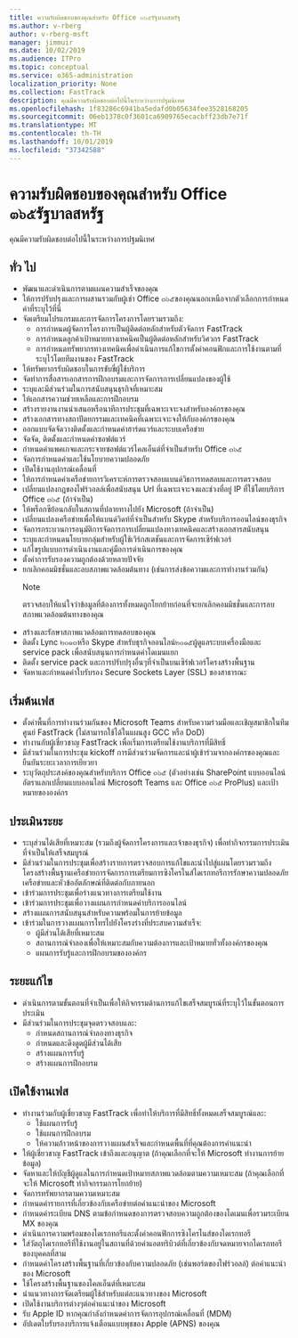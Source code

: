```yaml
---
title: ความรับผิดชอบของคุณสำหรับ Office ๓๖๕รัฐบาลสหรัฐ
ms.author: v-rberg
author: v-rberg-msft
manager: jimmuir
ms.date: 10/02/2019
ms.audience: ITPro
ms.topic: conceptual
ms.service: o365-administration
localization_priority: None
ms.collection: FastTrack
description: คุณมีความรับผิดชอบต่อไปนี้ในระหว่างการปฐมนิเทศ
ms.openlocfilehash: 1f83286c6941ba5edafd0b05634fee3528168205
ms.sourcegitcommit: 06eb1378c0f3601ca6909765ecacbff23db7e71f
ms.translationtype: MT
ms.contentlocale: th-TH
ms.lasthandoff: 10/01/2019
ms.locfileid: "37342588"
---
```

# <a name="your-responsibilities-for-office-365-us-government"></a>ความรับผิดชอบของคุณสำหรับ Office ๓๖๕รัฐบาลสหรัฐ

คุณมีความรับผิดชอบต่อไปนี้ในระหว่างการปฐมนิเทศ
  
## <a name="general"></a>ทั่ว ไป

- พัฒนาและดำเนินการตามแผนความสำเร็จของคุณ   
- ให้การปรับปรุงและการผสานรวมกับผู้เช่า Office ๓๖๕ของคุณนอกเหนือจากตัวเลือกการกำหนดค่าที่ระบุไว้ที่นี่    
- จัดเตรียมโปรแกรมและการจัดการโครงการโดยรวมรวมถึง:     
  - การกำหนดผู้จัดการโครงการเป็นผู้ติดต่อหลักสำหรับตัวจัดการ FastTrack   
  - การกำหนดลูกค้าเป้าหมายทางเทคนิคเป็นผู้ติดต่อหลักสำหรับวิศวกร FastTrack  
  - การกำหนดทรัพยากรทางเทคนิคเพื่อดำเนินการแก้ไขการตั้งค่าคอนฟิกและการใช้งานตามที่ระบุไว้โดยทีมงานของ FastTrack   
- ให้ทรัพยากรรับผิดชอบในการขับขี่ผู้ใช้บริการ    
- จัดทำการสื่อสารเอกสารการฝึกอบรมและการจัดการการเปลี่ยนแปลงของผู้ใช้    
- ระบุและมีส่วนร่วมในการสนับสนุนธุรกิจที่เหมาะสม     
- ให้เอกสารความช่วยเหลือและการฝึกอบรม     
- สร้างรายงานงานนำเสนอหรือนาทีการประชุมที่เฉพาะเจาะจงสำหรับองค์กรของคุณ     
- สร้างเอกสารทางสถาปัตยกรรมและเทคนิคที่เฉพาะเจาะจงให้กับองค์กรของคุณ     
- ออกแบบจัดจัดวางติดตั้งและกำหนดค่าฮาร์ดแวร์และระบบเครือข่าย    
- จัดจัด, ติดตั้งและกำหนดค่าซอฟต์แวร์     
- กำหนดค่าแพคเกจและกระจายซอฟต์แวร์ไคลเอ็นต์ที่จำเป็นสำหรับ Office ๓๖๕    
- จัดการกำหนดค่าและใช้นโยบายความปลอดภัย    
- เปิดใช้งานอุปกรณ์เคลื่อนที่    
- ให้การกำหนดค่าเครือข่ายการวิเคราะห์การตรวจสอบแบนด์วิธการทดสอบและการตรวจสอบ 
- เปลี่ยนแปลงกฎของไฟร์วอลล์เพื่อสนับสนุน Url ที่เฉพาะเจาะจงและช่วงที่อยู่ IP ที่ใช้โดยบริการ Office ๓๖๕ (ถ้าจำเป็น)
- ให้พร็อกซีย้อนกลับในสถานที่ปลายทางไปยัง Microsoft (ถ้าจำเป็น)     
- เปลี่ยนแปลงเครือข่ายเพื่อให้แบนด์วิดท์ที่จำเป็นสำหรับ Skype สำหรับบริการออนไลน์ของธุรกิจ   
- จัดการกระบวนการอนุมัติการจัดการการเปลี่ยนแปลงทางเทคนิคและสร้างเอกสารสนับสนุน    
- ระบุและกำหนดนโยบายกลุ่มสำหรับผู้ใช้เวิร์กสเตชันและการจัดการเซิร์ฟเวอร์    
- แก้ไขรูปแบบการดำเนินงานและคู่มือการดำเนินการของคุณ   
- ตั้งค่าการรับรองความถูกต้องด้วยหลายปัจจัย   
- ยกเลิกคอมมิชชั่นและลบสภาพแวดล้อมต้นทาง (เช่นการส่งข้อความและการทำงานร่วมกัน) 
    > [!NOTE]
    > ตรวจสอบให้แน่ใจว่าข้อมูลที่ต้องการทั้งหมดถูกโยกย้ายก่อนที่จะยกเลิกคอมมิชชั่นและการลบสภาพแวดล้อมต้นทางของคุณ   
- สร้างและรักษาสภาพแวดล้อมการทดสอบของคุณ  
- ติดตั้ง Lync ๒๐๑๓หรือ Skype สำหรับธุรกิจออนไลน์๒๐๑๕ผู้ดูแลระบบเครื่องมือและ service pack เพื่อสนับสนุนการกำหนดค่าโดเมนแยก    
- ติดตั้ง service pack และการปรับปรุงอื่นๆที่จำเป็นบนเซิร์ฟเวอร์โครงสร้างพื้นฐาน     
- จัดหาและกำหนดค่าใบรับรอง Secure Sockets Layer (SSL) ของสาธารณะ 
    
## <a name="initiate-phase"></a>เริ่มต้นเฟส

- ตั้งค่าพื้นที่การทำงานร่วมกันของ Microsoft Teams สำหรับความร่วมมือและเชิญสมาชิกในทีมศูนย์ FastTrack (ไม่สามารถใช้ได้ในแผนสูง GCC หรือ DoD)   
- ทำงานกับผู้เชี่ยวชาญ FastTrack เพื่อเริ่มการเตรียมใช้งานบริการที่มีสิทธิ์    
- มีส่วนร่วมในการประชุม kickoff การมีส่วนร่วมจัดการและนำผู้เข้าร่วมจากองค์กรของคุณและยืนยันระยะเวลาการเยียวยา    
- ระบุวัตถุประสงค์ของคุณสำหรับบริการ Office ๓๖๕ (ตัวอย่างเช่น SharePoint แบบออนไลน์อัตราแลกเปลี่ยนแบบออนไลน์ Microsoft Teams และ Office ๓๖๕ ProPlus) และเป้าหมายขององค์กร
    
## <a name="assess-phase"></a>ประเมินระยะ

- ระบุส่วนได้เสียที่เหมาะสม (รวมถึงผู้จัดการโครงการและเจ้าของธุรกิจ) เพื่อทำกิจกรรมการประเมินที่จำเป็นให้เสร็จสมบูรณ์    
- มีส่วนร่วมในการประชุมเพื่อสร้างรายการตรวจสอบการแก้ไขและนำไปสู่แผนโดยรวมรวมถึงโครงสร้างพื้นฐานเครือข่ายการจัดการการเตรียมการซิงโครไนส์ไดเรกทอรีการรักษาความปลอดภัยเครือข่ายและหัวข้ออัตลักษณ์ที่ติดต่อกับภายนอก 
- เข้าร่วมการประชุมเพื่อร่างแนวทางการเตรียมใช้งาน     
- เข้าร่วมการประชุมเพื่อวางแผนการกำหนดค่าบริการออนไลน์    
- สร้างแผนการสนับสนุนสำหรับความพร้อมในการย้ายข้อมูล    
- เข้าร่วมในการวางแผนการโทรไปยังโครงร่างที่ประสบความสำเร็จ:   
  - ผู้มีส่วนได้เสียที่เหมาะสม   
  - สถานการณ์จำลองเพื่อให้เหมาะสมกับความต้องการและเป้าหมายทั่วทั้งองค์กรของคุณ   
  - แผนการรับรู้และการฝึกอบรมขององค์กร
    
## <a name="remediate-phase"></a>ระยะแก้ไข

- ดำเนินการตามขั้นตอนที่จำเป็นเพื่อให้กิจกรรมด้านการแก้ไขเสร็จสมบูรณ์ที่ระบุไว้ในขั้นตอนการประเมิน  
- มีส่วนร่วมในการประชุมจุดตรวจสอบและ:   
  - กำหนดสถานการณ์จำลองทางธุรกิจ  
  - กำหนดและดึงดูดผู้มีส่วนได้เสีย  
  - สร้างแผนการรับรู้ 
  - สร้างแผนการฝึกอบรม
    
## <a name="enable-phase"></a>เปิดใช้งานเฟส

- ทำงานร่วมกับผู้เชี่ยวชาญ FastTrack เพื่อทำให้บริการที่มีสิทธิ์ทั้งหมดเสร็จสมบูรณ์และ:  
  - ใช้แผนการรับรู้   
  - ใช้แผนการฝึกอบรม   
  - ให้ความก้าวหน้าของการวางแผนสำเร็จและกำหนดพื้นที่ที่คุณต้องการคำแนะนำ  
- ให้ผู้เชี่ยวชาญ FastTrack เข้าถึงและอนุญาต (ถ้าคุณเลือกที่จะให้ Microsoft ทำงานการย้ายข้อมูล)   
- จัดหาและให้บัญชีผู้ดูแลในการกำหนดเป้าหมายสภาพแวดล้อมตามความเหมาะสม (ถ้าคุณเลือกที่จะให้ Microsoft ทำกิจกรรมการโยกย้าย)    
- จัดการทรัพยากรตามความเหมาะสม     
- กำหนดค่ารายการที่เกี่ยวข้องกับเครือข่ายต่อคำแนะนำของ Microsoft    
- กำหนดค่าระเบียน DNS ตามข้อกำหนดของการตรวจสอบความถูกต้องของโดเมนเพื่อรวมระเบียน MX ของคุณ    
- ดำเนินการความพร้อมของไดเรกทอรีและตั้งค่าคอนฟิกการซิงโครไนส์ของไดเรกทอรี   
- ใส่วัตถุไดเรกทอรีที่ใช้งานอยู่ในสถานที่ด้วยค่าแอตทริบิวต์ที่เกี่ยวข้องกับจดหมายจากไดเรกทอรีของบุคคลที่สาม    
- กำหนดค่าโครงสร้างพื้นฐานที่เกี่ยวข้องกับความปลอดภัย (เช่นพอร์ตของไฟร์วอลล์) ต่อคำแนะนำของ Microsoft    
- ใช้โครงสร้างพื้นฐานของไคลเอ็นต์ที่เหมาะสม   
- นำแนวทางการจัดเตรียมผู้ใช้สำหรับแต่ละแนวทางของ Microsoft    
- เปิดใช้งานบริการต่างๆต่อคำแนะนำของ Microsoft    
- รับ Apple ID หากคุณกำลังกำหนดค่าการจัดการอุปกรณ์เคลื่อนที่ (MDM)   
- อัปเดตใบรับรองบริการแจ้งเตือนแบบพุชของ Apple (APNS) ของคุณ
    

  

